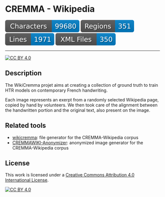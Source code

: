 CREMMA - Wikipedia
=====================


![characters badge](badges/characters.svg) ![regions badge](badges/regions.svg) ![lines badge](badges/lines.svg) ![files badge](badges/files.svg) 

--- 

[![CC BY 4.0][cc-by-shield]][cc-by]

## Description

The WikiCremma projet aims at creating a collection of ground truth to train HTR models on contemporary French handwriting. 

Each image represents an exerpt from a randomly selected Wikipedia page, copied by hand by volunteers. We then took care of the alignment between the handwritten portion and the original text, also present on the image. 

<!--
## Extent

Complete here

## Transcription guidelines

Complete here.

## Sources

Complete here.
--->

## Related tools

- [wikicremma](https://github.com/PonteIneptique/wikicremma): file generator for the CREMMA-Wikipedia corpus
- [CREMMAWIKI-Anonymizer](https://github.com/alix-tz/CREMMAWIKI_Anonymizer): anonymized image generator for the CREMMA-Wikipedia corpus

## License

This work is licensed under a [Creative Commons Attribution 4.0 International License][cc-by].

[![CC BY 4.0][cc-by-image]][cc-by]


[cc-by]: http://creativecommons.org/licenses/by/4.0/
[cc-by-image]: https://i.creativecommons.org/l/by/4.0/88x31.png
[cc-by-shield]: https://img.shields.io/badge/License-CC%20BY%204.0-lightgrey.svg
